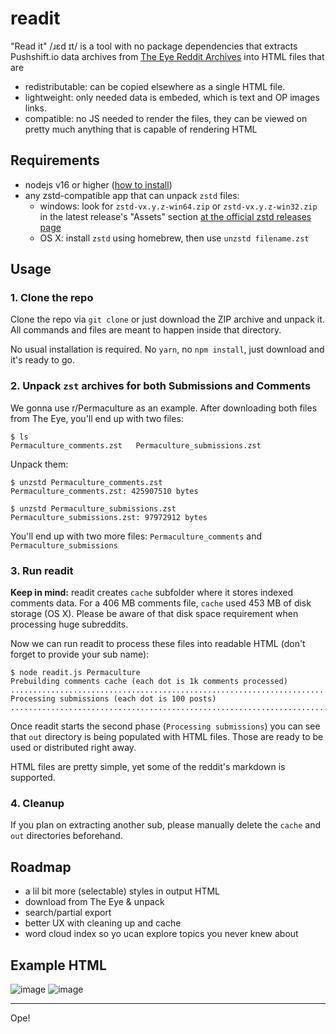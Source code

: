 # readit
"Read it" /ɹɛd ɪt/ is a tool with no package dependencies that extracts Pushshift.io data archives from [The Eye Reddit Archives](https://the-eye.eu/redarcs/) into HTML files that are
- redistributable: can be copied elsewhere as a single HTML file.
- lightweight: only needed data is embeded, which is text and OP images links.
- compatible: no JS needed to render the files, they can be viewed on pretty much anything that is capable of rendering HTML

## Requirements
- nodejs v16 or higher ([how to install](https://nodejs.dev/en/learn/how-to-install-nodejs/))
- any zstd-compatible app that can unpack `zstd` files:
  - windows: look for `zstd-vx.y.z-win64.zip` or `zstd-vx.y.z-win32.zip` in the latest release's "Assets" section
 [at the official zstd releases page](https://github.com/facebook/zstd/releases)
  - OS X: install `zstd` using homebrew, then use `unzstd filename.zst`

## Usage

### 1. Clone the repo

Clone the repo via `git clone` or just download the ZIP archive and unpack it. All commands and files are meant to happen inside that directory.

No usual installation is required. No `yarn`, no `npm install`, just download and it's ready to go.

### 2. Unpack `zst` archives for both Submissions and Comments

We gonna use r/Permaculture as an example. After downloading both files from The Eye, you'll end up with two files:
```
$ ls
Permaculture_comments.zst   Permaculture_submissions.zst
```

Unpack them:
```
$ unzstd Permaculture_comments.zst 
Permaculture_comments.zst: 425907510 bytes  

$ unzstd Permaculture_submissions.zst 
Permaculture_submissions.zst: 97972912 bytes 
```

You'll end up with two more files: `Permaculture_comments` and `Permaculture_submissions`

### 3. Run readit

**Keep in mind:** readit creates `cache` subfolder where it stores indexed comments data. For a 406 MB comments file, `cache` used 453 MB of disk storage (OS X). Please be aware of that disk space requirement when processing huge subreddits.

Now we can run readit to process these files into readable HTML (don't forget to provide your sub name):

```
$ node readit.js Permaculture
Prebuilding comments cache (each dot is 1k comments processed)
...............................................................................................................................................................................................................................................................................................................................................
Processing submissions (each dot is 100 posts)
................................................................................................................................................................................................................................................................................................
```

Once readit starts the second phase (`Processing submissions`) you can see that `out` directory is being populated with HTML files. Those are ready to be used or distributed right away.

HTML files are pretty simple, yet some of the reddit's markdown is supported.

### 4. Cleanup
If you plan on extracting another sub, please manually delete the `cache` and `out` directories beforehand.

## Roadmap
- a lil bit more (selectable) styles in output HTML
- download from The Eye & unpack
- search/partial export
- better UX with cleaning up and cache
- word cloud index so yo ucan explore topics you never knew about

## Example HTML

![image](https://github.com/hom3chuk/readit/assets/3368441/ed6d1bb6-4bdf-4bfa-b138-375e3dda118f)
![image](https://github.com/hom3chuk/readit/assets/3368441/e1c0d0ba-4832-4cee-bf55-4cfd1cde0600)

---

Ope!
